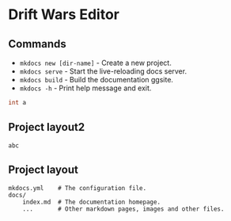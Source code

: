 # Drift Wars Editor

## Commands

* `mkdocs new [dir-name]` - Create a new project.
* `mkdocs serve` - Start the live-reloading docs server.
* `mkdocs build` - Build the documentation ggsite.
* `mkdocs -h` - Print help message and exit.

```c
int a
```

## Project layout2
    abc

## Project layout

    mkdocs.yml    # The configuration file.
    docs/
        index.md  # The documentation homepage.
        ...       # Other markdown pages, images and other files.

